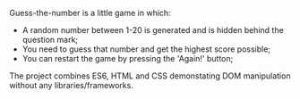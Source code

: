 Guess-the-number is a little game in which:
- A random number between 1-20 is generated and is hidden behind the question mark;
- You need to guess that number and get the highest score possible;
- You can restart the game by pressing the 'Again!' button;

The project combines ES6, HTML and CSS demonstating DOM manipulation without any libraries/frameworks. 
